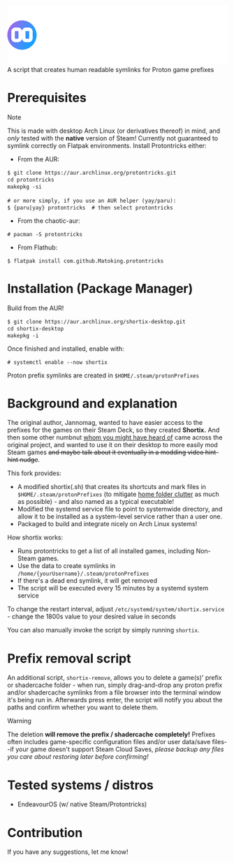 ![Shortix](https://raw.githubusercontent.com/Jannomag/shortix/main/shortix_logo.svg)     
A script that creates human readable symlinks for Proton game prefixes

# Prerequisites
> [!NOTE]
> This is made with desktop Arch Linux (or derivatives thereof) in mind, and *only* tested with the **native** version of Steam! Currently not guaranteed to symlink correctly on Flatpak environments.
Install Protontricks either:
 - From the AUR:
 ```
 $ git clone https://aur.archlinux.org/protontricks.git
 cd protontricks
 makepkg -si

 # or more simply, if you use an AUR helper (yay/paru):
 $ {paru|yay} protontricks  # then select protontricks
 ```
 - From the chaotic-aur:
 ```
 # pacman -S protontricks
 ```
 - From Flathub:
 ```
 $ flatpak install com.github.Matoking.protontricks
 ```

# Installation (Package Manager)
Build from the AUR!
```
$ git clone https://aur.archlinux.org/shortix-desktop.git
cd shortix-desktop
makepkg -i
```
Once finished and installed, enable with:
```
# systemctl enable --now shortix
```
Proton prefix symlinks are created in `$HOME/.steam/protonPrefixes`

# Background and explanation
The original author, Jannomag, wanted to have easier access to the prefixes for the games on their Steam Deck, so they created **Shortix.**
And then some other numbnut [whom you might have heard of](https://www.youtube.com/watch?v=UpRTaM2-NIQ) came across the original project, and wanted to use it on their desktop to more easily mod Steam games ~~and maybe talk about it eventually in a modding video hint-hint nudge~~.

This fork provides:
 - A modified shortix(.sh) that creates its shortcuts and mark files in `$HOME/.steam/protonPrefixes` (to mitigate [home folder clutter](https://old.reddit.com/r/linux/comments/971m0z/im_tired_of_folders_littering_my_home_directory/) as much as possible) - and also named as a typical executable!
 - Modified the systemd service file to point to systemwide directory, and allow it to be installed as a system-level service rather than a user one.
 - Packaged to build and integrate nicely on Arch Linux systems!

How shortix works:
- Runs protontricks to get a list of all installed games, including Non-Steam games.
- Use the data to create symlinks in `/home/{yourUsername}/.steam/protonPrefixes`
- If there's a dead end symlink, it will get removed
- The script will be executed every 15 minutes by a systemd system service

To change the restart interval, adjust `/etc/systemd/system/shortix.service` - change the 1800s value to your desired value in seconds

You can also manually invoke the script by simply running `shortix`.

# Prefix removal script
An additional script, `shortix-remove`, allows you to delete a game(s)' prefix or shadercache folder - when run, simply drag-and-drop any proton prefix and/or shadercache symlinks from a file browser into the terminal window it's being run in.
Afterwards press enter, the script will notify you about the paths and confirm whether you want to delete them.
> [!WARNING]
> The deletion **will remove the prefix / shadercache completely!** Prefixes often includes game-specific configuration files and/or user data/save files--if your game doesn't support Steam Cloud Saves, *please backup any files you care about restoring later before confirming!*

# Tested systems / distros
- EndeavourOS (w/ native Steam/Protontricks)

# Contribution
If you have any suggestions, let me know!
